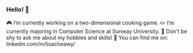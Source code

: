 ### Hello! 🌸

<!--
**lisacheawy/lisacheawy** is a ✨ _special_ ✨ repository because its `README.md` (this file) appears on your GitHub profile.
-->

🎮 I’m currently working on a two-dimensional cooking game.
✏️ I’m currently majoring in Computer Science at Sunway University.
💬 Don't be shy to ask me about my hobbies and skills!
🔎 You can find me on: linkedin.com/in/lisacheawy/

